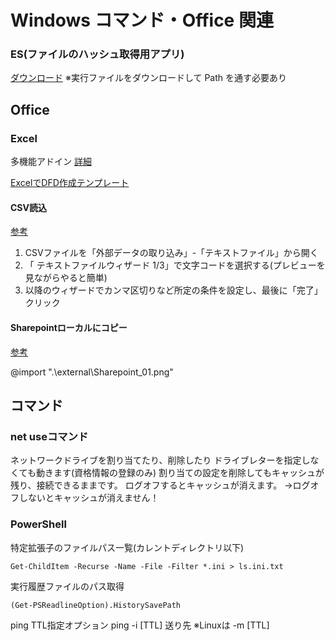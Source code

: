 # Windows コマンド・Office 関連

### ES(ファイルのハッシュ取得用アプリ)

[ダウンロード](https://www.voidtools.com/support/everything/command_line_interface/)
※実行ファイルをダウンロードして Path を通す必要あり

## Office

### Excel
多機能アドイン
[詳細](https://confrage.jp/excel%E3%82%92%E8%B6%85%E4%BE%BF%E5%88%A9%E3%81%AB%E3%81%99%E3%82%8Brelaxtools-addin%E3%81%AE%E4%BD%BF%E3%81%84%E6%96%B9/)

[ExcelでDFD作成テンプレート](https://plus-pm.jp/blog/work-flow-excel-horizontal-swim-lane/#google_vignette)



#### CSV読込
[参考](https://global-wing.com/activity/csv_character_code.html)

1. CSVファイルを「外部データの取り込み」-「テキストファイル」から開く
2. 「 テキストファイルウィザード 1/3」で文字コードを選択する(プレビューを見ながらやると簡単)
3. 以降のウィザードでカンマ区切りなど所定の条件を設定し、最後に「完了」クリック

#### Sharepointローカルにコピー

[参考](https://d-spport.jp/memorandum/sharepoint001/)

@import ".\external\Sharepoint_01.png"

## コマンド

### net useコマンド
ネットワークドライブを割り当てたり、削除したり
ドライブレターを指定しなくても動きます(資格情報の登録のみ)
割り当ての設定を削除してもキャッシュが残り、接続できるままです。
ログオフするとキャッシュが消えます。
→ログオフしないとキャッシュが消えません！

### PowerShell

特定拡張子のファイルパス一覧(カレントディレクトリ以下)

```
Get-ChildItem -Recurse -Name -File -Filter *.ini > ls.ini.txt
```

実行履歴ファイルのパス取得

```
(Get-PSReadlineOption).HistorySavePath
```

ping TTL指定オプション
ping -i [TTL] 送り先
※Linuxは -m [TTL]